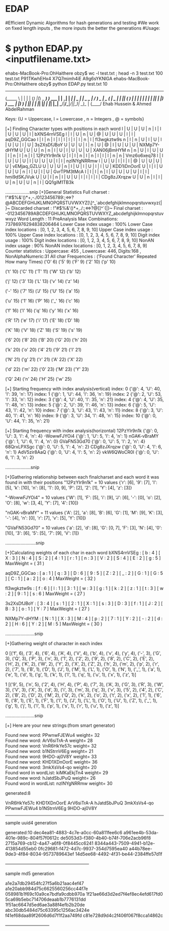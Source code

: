 # EDAP
#Efficient Dynamic Algorithms for hash generations and testing
#We work on fixed length inputs , the more inputs the better the generations
#Usage:
# $ python EDAP.py <inputfilename.txt> <number of hashes to generate>


ehabs-MacBook-Pro:OhHaithere obzy$ wc -l test.txt ; head -n 3 test.txt 
     100 test.txt
P91TKwhEHx4
X7Q7mimh4iE
A9g6sYKNlGA
ehabs-MacBook-Pro:OhHaithere obzy$ python EDAP.py test.txt 10

 ______           _           _     _ _  _
(_____ \         | |         | |   (_) |(_)  _
 _____) )___ ___ | |__  _____| |__  _| | _ _| |_ _   _
|  ____/ ___) _ \|  _ \(____ |  _ \| | || (_   _) | | |
| |   | |  | |_| | |_) ) ___ | |_) ) | || | | |_| |_| |
|_|   |_|   \___/|____/\_____|____/|_|\_)_|  \__)\__  |
                                                (____/
         Ehab Hussein & Ahmed AbdelRahman



Keys: {U = Uppercase, l = Lowercase , n = Integers , @ = symbols}

[+] Finding Character types with positions in each word
l | U | U | U | n | l | l | U | U | U | l |  bXNS4rnVSEg
l | l | U | n | U | @ | U | U | U | l | l |  aqD9Z_GGCao
l | l | n | l | l | l | l | l | l | n | l |  fl3wgkztw9s
n | l | n | U | l | U | l | U | U | l | U |  3s2XsDfJBoY
U | U | U | l | n | U | @ | l | U | U | U |  NXMp7Y-dHYM
U | U | U | n | n | l | U | l | U | U | U |  XAN06jBmHYM
n | n | U | l | U | U | l | n | l | n | l |  12PzYIr9n1k
U | l | l | n | l | n | l | l | l | n | n |  Vmz6o6xeq78
l | l | U | U | U | l | U | U | U | l | l |  nzINYgNRRmw
l | U | U | l | l | l | @ | U | U | U | U |  vEMjaq_GZLU
U | U | U | n | l | U | l | U | l | l | U |  KDD1iDnOorE
U | l | l | U | U | U | n | l | U | l | U |  GvrTPM3tMcA
l | l | l | n | l | U | U | U | U | l | l |  hmi9dSKJVuk
U | U | l | n | l | U | U | l | l | l | l |  CDg8zJXrqzw
U | U | n | l | l | U | n | U | U | n | l |  QQ1giM1TB3k


……………….snip
[+]General Statistics
Full charset                : !"#$%&'()*+,-./0123456789:;<=>?@ABCDEFGHIJKLMNOPQRSTUVWXYZ[\]^_`abcdefghijklmnopqrstuvwxyz{|}~
Discarded charset           : !"#$%&'()*+,./:;<=>?@[\]^`{|}~
Final charset               : -0123456789ABCDEFGHIJKLMNOPQRSTUVWXYZ_abcdefghijklmnopqrstuvwxyz
Word Length                 : 11
PreAnalysis Max Combinations: 73786976294838206464
Lower Case index usage      : 100%
Lower Case index locations  : [0, 1, 2, 3, 4, 5, 6, 7, 8, 9, 10]
Upper Case index usage      : 100%
Upper Case index locations  : [0, 1, 2, 3, 4, 5, 6, 7, 8, 9, 10]
Digit index usage           : 100%
Digit index locations       : [0, 1, 2, 3, 4, 5, 6, 7, 8, 9, 10]
NonAN index usage           : 90%
NonAN index locations       : [0, 1, 2, 3, 4, 5, 6, 7, 8, 9]
Counter statistics          : Uppercase: 455 , Lowercase: 446, Digits:168 , NonAlphaNumeric:31
All char Frequencies        : ('Found Character'  Repeated How many Times)
('O' 6) ('5' 9) ('F' 9) ('2' 10) ('p' 10) 

('t' 10) ('C' 11) ('T' 11) ('W' 12) ('b' 12) 

('j' 12) ('3' 13) ('L' 13) ('v' 14) ('z' 14) 

('-' 15) ('7' 15) ('J' 15) ('U' 15) ('a' 15) 

('u' 15) ('1' 16) ('P' 16) ('_' 16) ('c' 16) 

('f' 16) ('l' 16) ('q' 16) ('y' 16) ('x' 16) 

('R' 17) ('e' 17) ('i' 17) ('E' 18) ('D' 18) 

('K' 18) ('V' 18) ('Z' 18) ('S' 19) ('s' 19) 

('6' 20) ('8' 20) ('B' 20) ('G' 20) ('h' 20) 

('k' 20) ('o' 20) ('4' 21) ('9' 21) ('I' 21) 

('N' 21) ('g' 21) ('r' 21) ('A' 22) ('X' 22) 

('d' 22) ('m' 22) ('0' 23) ('M' 23) ('Y' 23) 

('Q' 24) ('n' 24) ('H' 25) ('w' 25) 

[+] Starting frequency with index analysis(vertical)
index:  0 {'@': 4, 'U': 40, 'l': 39, 'n': 17}
index:  1 {'@': 1, 'U': 44, 'l': 36, 'n': 19}
index:  2 {'@': 2, 'U': 53, 'l': 33, 'n': 12}
index:  3 {'@': 4, 'U': 40, 'l': 35, 'n': 21}
index:  4 {'@': 4, 'U': 35, 'l': 48, 'n': 13}
index:  5 {'@': 2, 'U': 39, 'l': 46, 'n': 13}
index:  6 {'@': 5, 'U': 43, 'l': 42, 'n': 10}
index:  7 {'@': 3, 'U': 43, 'l': 43, 'n': 11}
index:  8 {'@': 3, 'U': 40, 'l': 41, 'n': 16}
index:  9 {'@': 3, 'U': 34, 'l': 48, 'n': 15}
index:  10 {'@': 0, 'U': 44, 'l': 35, 'n': 21}

[+] Starting frequency with index analysis(horizontal)
12PzYIr9n1k {'@': 0, 'U': 3, 'l': 4, 'n': 4}
-WowwFJYOi4 {'@': 1, 'U': 5, 'l': 4, 'n': 1}
nGAK-vBraMY {'@': 1, 'U': 6, 'l': 4, 'n': 0}
GVaFN53Gd70 {'@': 0, 'U': 5, 'l': 2, 'n': 4}
68QrxLPXSgc {'@': 0, 'U': 5, 'l': 4, 'n': 2}
CDg8zJXrqzw {'@': 0, 'U': 4, 'l': 6, 'n': 1}
AdV5zir8AaQ {'@': 0, 'U': 4, 'l': 5, 'n': 2}
vkW6QWoCR0I {'@': 0, 'U': 6, 'l': 3, 'n': 2}
 

………………..snip


[+]Gathering relationship between each finalcharset and each word it was found in with their positions
"12PzYIr9n1k" = 10  values {'r': [6], '9': [7], 'I': [5], 'k': [10], 'n': [8], '1': [0, 9], 'P': [2], '2': [1], 'Y': [4], 'z': [3]} 


"-WowwFJYOi4" = 10  values {'W': [1], 'F': [5], 'i': [9], 'J': [6], '-': [0], 'o': [2], 'O': [8], 'w': [3, 4], 'Y': [7], '4': [10]} 


"nGAK-vBraMY" = 11  values {'A': [2], 'a': [8], 'B': [6], 'G': [1], 'M': [9], 'K': [3], '-': [4], 'n': [0], 'r': [7], 'v': [5], 'Y': [10]} 


"GVaFN53Gd70" = 10  values {'a': [2], 'd': [8], 'G': [0, 7], 'F': [3], 'N': [4], '0': [10], '3': [6], '5': [5], '7': [9], 'V': [1]} 


……………………snip


[+]Calculating weights of each char in each word
bXNS4rnVSEg : [ b : 4 ] [ X : 3 ] [ N : 4 ] [ S : 2 ] [ 4 : 1 ] [ r : 1 ] [ n : 3 ] [ V : 2 ] [ S : 4 ] [ E : 2 ] [ g : 5 ] MaxWeight = ( 31 ) 


aqD9Z_GGCao : [ a : 1 ] [ q : 3 ] [ D : 6 ] [ 9 : 5 ] [ Z : 2 ] [ _ : 2 ] [ G : 1 ] [ G : 5 ] [ C : 1 ] [ a : 2 ] [ o : 4 ] MaxWeight = ( 32 ) 


fl3wgkztw9s : [ f : 6 ] [ l : 1 ] [ 3 : 1 ] [ w : 3 ] [ g : 1 ] [ k : 2 ] [ z : 1 ] [ t : 3 ] [ w : 2 ] [ 9 : 1 ] [ s : 6 ] MaxWeight = ( 27 ) 


3s2XsDfJBoY : [ 3 : 4 ] [ s : 1 ] [ 2 : 1 ] [ X : 1 ] [ s : 3 ] [ D : 3 ] [ f : 1 ] [ J : 2 ] [ B : 3 ] [ o : 1 ] [ Y : 7 ] MaxWeight = ( 27 ) 


NXMp7Y-dHYM : [ N : 1 ] [ X : 3 ] [ M : 4 ] [ p : 2 ] [ 7 : 1 ] [ Y : 2 ] [ - : 2 ] [ d : 2 ] [ H : 6 ] [ Y : 2 ] [ M : 5 ] MaxWeight = ( 30 ) 




…………………..snip


[+]Gathering weight of character in each index

0 [('f', 6), ('3', 4), ('6', 4), ('A', 4), ('V', 4), ('b', 4), ('v', 4), ('y', 4), ('-', 3), ('G', 3), ('Q', 3), ('P', 3), ('n', 3), ('1', 2), ('2', 2), ('9', 2), ('8', 2), ('C', 2), ('E', 2), ('H', 2), ('K', 2), ('W', 2), ('Y', 2), ('X', 2), ('Z', 2), ('h', 2), ('m', 2), ('p', 2), ('r', 2), ('7', 1), ('B', 1), ('D', 1), ('J', 1), ('M', 1), ('L', 1), ('O', 1), ('N', 1), ('_', 1), ('a', 1), ('e', 1), ('d', 1), ('g', 1), ('k', 1), ('l', 1), ('q', 1), ('u', 1), ('x', 1), ('z', 1)] 


1 [('9', 5), ('n', 5), ('2', 4), ('H', 4), ('P', 4), ('7', 3), ('A', 3), ('G', 3), ('R', 3), ('W', 3), ('V', 3), ('X', 3), ('d', 3), ('i', 3), ('m', 3), ('q', 3), ('v', 3), ('5', 2), ('4', 2), ('C', 2), ('B', 2), ('D', 2), ('M', 2), ('Q', 2), ('k', 2), ('o', 2), ('t', 2), ('x', 2), ('1', 1), ('6', 1), ('8', 1), ('E', 1), ('F', 1), ('I', 1), ('J', 1), ('L', 1), ('O', 1), ('U', 1), ('Z', 1), ('_', 1), ('g', 1), ('j', 1), ('l', 1), ('p', 1), ('s', 1), ('r', 1), ('u', 1), ('z', 1)] 

…………………..snip

[+] Here are your new strings:(from smart generator)

Found new word: PPwnwFJEWu4 weight= 32  
Found new word: ArV6siTrA-A weight= 28  
Found new word: VnR6HkYe57c weight= 32  
Found new word: b1NStrnV6Eg weight= 21  
Found new word: 9HDO-aj0V8Y weight= 33  
Found new word: KHD1XDnOorE weight= 36  
Found new word: 3mkXsVs4-qo weight= 20  
Found word in wordList: kiMKaEkjTn4 weight= 29  
Found new word: hJatdSbJPuQ weight= 26  
Found word in wordList: nzINYgNRRmw weight= 30  

generated:8

VnR6HkYe57c
KHD1XDnOorE
ArV6siTrA-A
hJatdSbJPuQ
3mkXsVs4-qo
PPwnwFJEWu4
b1NStrnV6Eg
9HDO-aj0V8Y

----------------------------------------
sample uuid4 generation

generated:10
dec4ea81-4883-4c7e-a0cc-60a811fee6c6
a961ee4b-53da-401e-989c-804f57f0612c
de5053d3-f380-4b40-b74f-706e2acb96f8
2715a769-cb12-4a47-a6f8-0f8445cc6241
8344a443-7509-4941-b12e-413854d55eb0
0fc29681-f472-4d7c-9937-354d7595ea40
a44b78ee-9de3-4f84-8034-9573789643ef
14d5ee68-4492-4f31-be44-2384ffe57d1f


———————————————————

sample md5 generation

a1e2a7db29454fc27f5a6b21aac4ef47
a1e20abb984d75c6625560256cc44f7e
058981b1f69c10a9ce7bdfa9cdbb970a
1f21ae66d3d2ed7f4ef8ec4efd617fd0
5ca69b5ebc714706deaab1b7776131dd
1f51ac6647d5ed6ae3a88f4efb2b20de
abc30db5484d75c63395c1256ac3424e
f41ef68daa89f2606d6d7f1f2aa749fd
c81e728d9d4c2f406f067f8cca14862c


——————————
